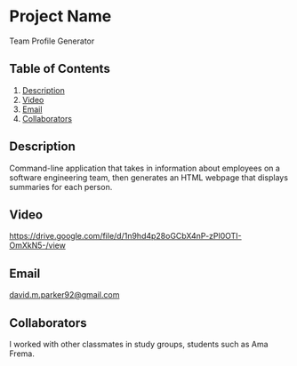  # Project Name
  Team Profile Generator
  
  ## Table of Contents
  1. [Description](#description)
  2. [Video](#video)
  3. [Email](#email)
  4. [Collaborators](#collaborators)
  
  ## Description
  Command-line application that takes in information about employees on a software engineering team, then generates an HTML webpage that displays summaries for each person.

  ## Video
  https://drive.google.com/file/d/1n9hd4p28oGCbX4nP-zPl0OTI-OmXkN5-/view

  ## Email
  david.m.parker92@gmail.com


  ## Collaborators
  I worked with other classmates in study groups, students such as Ama Frema.